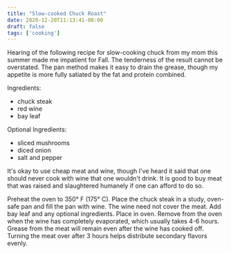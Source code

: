 ```yaml
---
title: "Slow-cooked Chuck Roast"
date: 2020-12-20T11:13:41-08:00
draft: false
tags: ['cooking']
---
```


Hearing of the following recipe for slow-cooking chuck from my mom this summer made me impatient for Fall. The tenderness of the result cannot be overstated. The pan method makes it easy to drain the grease, though my appetite is more fully satiated by the fat and protein combined.

Ingredients:

* chuck steak
* red wine
* bay leaf

Optional Ingredients:

* sliced mushrooms
* diced onion
* salt and pepper

It's okay to use cheap meat and wine, though I've heard it said that one should never cook with wine that one wouldn't drink. It is good to buy meat that was raised and slaughtered humanely if one can afford to do so.

Preheat the oven to 350° F (175° C). Place the chuck steak in a study, oven-safe pan and fill the pan with wine. The wine need not cover the meat. Add bay leaf and any optional ingredients. Place in oven. Remove from the oven when the wine has completely evaporated, which usually takes 4-6 hours. Grease from the meat will remain even after the wine has cooked off. Turning the meat over after 3 hours helps distribute secondary flavors evenly.

